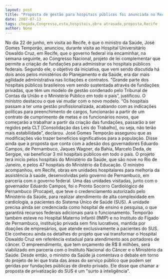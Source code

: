 ```yaml
---
layout: post
title: "Proposta de gestão para hospitais públicos foi anunciada no Recife e chegada ao Congresso já está atrasada "
date: 2007-07-13
tags: chegada,Congresso,esta,hospitais,obra atrasada,proposta,Recife
author: None
---
```

No dia 22 de junho, em visita ao Recife, &eacute; que o ministro da Sa&uacute;de, Jos&eacute; Gomes Tempor&atilde;o, anunciou, durante visita ao Hospital Universit&aacute;rio Oswaldo Cruz, em Recife, que o governo federal iria encaminhar, na semana seguinte, ao Congresso Nacional, projeto de lei complementar que permite a cria&ccedil;&atilde;o de funda&ccedil;&otilde;es para administrar os hospitais p&uacute;blicos federais.
Segundo ele, o objetivo da iniciativa, que vem sendo discutida h&aacute; dois anos pelos minist&eacute;rios do Planejamento e da Sa&uacute;de, era dar mais agilidade administrativa nas licita&ccedil;&otilde;es e contratos. 
&quot;Grande parte dos hospitais p&uacute;blicos brasileiros vem sendo sustentada atrav&eacute;s de funda&ccedil;&otilde;es privadas, que t&ecirc;m um modelo de gest&atilde;o condenado pelo Tribunal de Contas da Uni&atilde;o e o Minist&eacute;rio P&uacute;blico em todo o pa&iacute;s&rdquo;, justificou.
O ministro destacou o que vai mudar com o novo modelo. &ldquo;Os hospitais passam a ter uma gest&atilde;o profissionalizada, acabando com as indica&ccedil;&otilde;es pol&iacute;ticas para preenchimento de cargos, funcionar&atilde;o a partir de um contrato de cumprimento de metas e os funcion&aacute;rios novos, que come&ccedil;ar&atilde;o a trabalhar a partir da cria&ccedil;&atilde;o das funda&ccedil;&otilde;es, passar&atilde;o a ser regidos pela CLT [Consolida&ccedil;&atilde;o das Leis do Trabalho], ou seja, n&atilde;o ter&atilde;o mais estabilidade&rdquo;, declarou.
Jos&eacute; Gomes Tempor&atilde;o assegurou que as modifica&ccedil;&otilde;es v&atilde;o trazer benef&iacute;cios significativos para a popula&ccedil;&atilde;o. Disse ainda que a proposta que conta com a ades&atilde;o dos governadores Eduardo Campos, de Pernambuco, Jaques Wagner, da Bahia, Marcelo Deda, de Sergipe, vai beneficiar 3 mil hospitais p&uacute;blicos em todo o pa&iacute;s.
O projeto ter&aacute; in&iacute;cio pelos hospitais do Minist&eacute;rio da Sa&uacute;de, que s&atilde;o nove no Rio de Janeiro, e pelos 47 hospitais do Minist&eacute;rio da Educa&ccedil;&atilde;o.
O ministro acompanhou, em Recife, obras em unidades hospitalares para melhoria da assist&ecirc;ncia &agrave; sa&uacute;de, desenvolvidas pelo governo de Pernambuco, em parceria com o governo federal. Uma das unidades visitadas, junto com o governador Eduardo Campos, foi o Pronto Socorro Cardiol&oacute;gico de Pernambuco (Procape), que teve o credenciamento autorizado pelo Minist&eacute;rio da Sa&uacute;de, para realizar atendimento de alta complexidade em cardiologia, a pacientes do Sistema &Uacute;nico de Sa&uacute;de (SUS). A unidade precisa ainda ser credenciada como hospital de ensino e pesquisa, o que garantir&aacute; recursos federais adicionais para o funcionamento.
Tempor&atilde;o tamb&eacute;m esteve no Hospital Materno Infantil (IMIP) e no Instituto do F&iacute;gado de Pernambuco, institui&ccedil;&atilde;o privada sem fins lucrativos, mantida por doa&ccedil;&otilde;es de empres&aacute;rios, que atende exclusivamente a pacientes do SUS. Ele conheceu ainda os detalhes do projeto que vai transformar o Hospital Oswaldo Cruz em refer&ecirc;ncia estadual para atendimento aos portadores de c&acirc;ncer. O empreendimento, que tem or&ccedil;amento de R$ 8 milh&otilde;es, ser&aacute; viabilizado em parceria com o Instituto Nacional do C&acirc;ncer e o Minist&eacute;rio da Sa&uacute;de.
Desde ent&atilde;o, o ministro da Sa&uacute;de j&aacute; comentava o debate em torno do projeto de lei que trata das &aacute;reas do servi&ccedil;o p&uacute;blico que podem ser geridas por funda&ccedil;&otilde;es p&uacute;blicas de direito privado. Ele disse que chamar a proposta de privatiza&ccedil;&atilde;o do SUS &eacute; um &quot;surto &agrave; intelig&ecirc;ncia&quot;. 